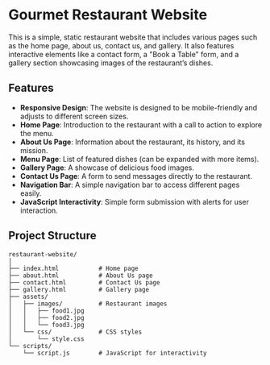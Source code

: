  # Gourmet Restaurant Website

This is a simple, static restaurant website that includes various pages such as the home page, about us, contact us, and gallery. It also features interactive elements like a contact form, a "Book a Table" form, and a gallery section showcasing images of the restaurant’s dishes.

## Features

- **Responsive Design**: The website is designed to be mobile-friendly and adjusts to different screen sizes.
- **Home Page**: Introduction to the restaurant with a call to action to explore the menu.
- **About Us Page**: Information about the restaurant, its history, and its mission.
- **Menu Page**: List of featured dishes (can be expanded with more items).
- **Gallery Page**: A showcase of delicious food images.
- **Contact Us Page**: A form to send messages directly to the restaurant.
- **Navigation Bar**: A simple navigation bar to access different pages easily.
- **JavaScript Interactivity**: Simple form submission with alerts for user interaction.

## Project Structure

```plaintext
restaurant-website/
│
├── index.html           # Home page
├── about.html           # About Us page
├── contact.html         # Contact Us page
├── gallery.html         # Gallery page
├── assets/
│   ├── images/          # Restaurant images
│   │   ├── food1.jpg
│   │   ├── food2.jpg
│   │   └── food3.jpg
│   └── css/             # CSS styles
│       └── style.css
└── scripts/
    └── script.js        # JavaScript for interactivity
